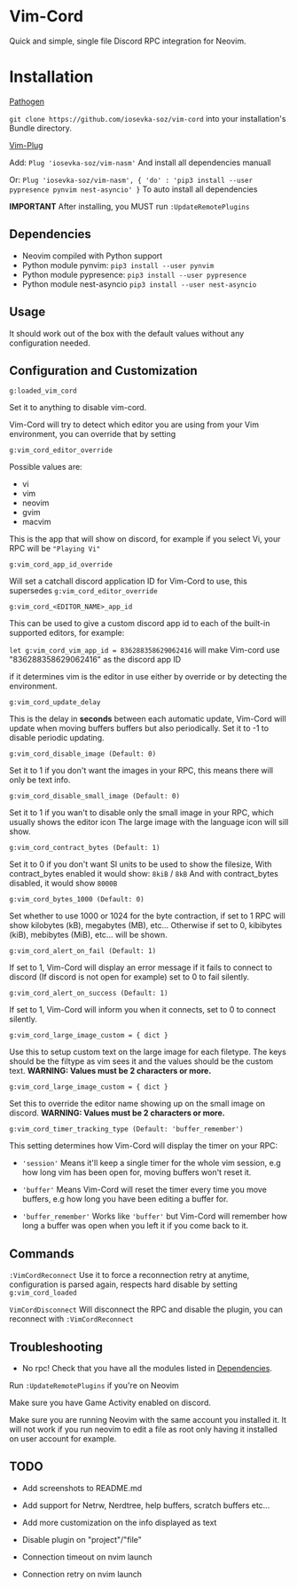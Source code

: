 # Vim-Cord

Quick and simple, single file Discord RPC integration for Neovim.

# Installation

[Pathogen](https://github.com/tpope/vim-pathogen)

`git clone https://github.com/iosevka-soz/vim-cord` into your installation's Bundle directory.

[Vim-Plug](https://github.com/junegunn/vim-plug)

Add:
    `Plug 'iosevka-soz/vim-nasm'`  And install all dependencies manuall

Or:
    `Plug 'iosevka-soz/vim-nasm', { 'do' : 'pip3 install --user pypresence pynvim nest-asyncio' }` To auto install all dependencies

**IMPORTANT**  After installing, you MUST run `:UpdateRemotePlugins`

## Dependencies

- Neovim compiled with Python support
- Python module pynvim:
    `pip3 install --user pynvim`
- Python module pypresence:
    `pip3 install --user pypresence`
- Python module nest-asyncio
    `pip3 install --user nest-asyncio`

## Usage

It should work out of the box with the default values without any configuration needed.

## Configuration and Customization

```vimscript
g:loaded_vim_cord
```
Set it to anything to disable vim-cord.

Vim-Cord will try to detect which editor you are using from your Vim environment,
you can override that by setting

```vimscript
g:vim_cord_editor_override
```
Possible values are:
- vi
- vim
- neovim
- gvim
- macvim

This is the app that will show on discord, for example if you select Vi, your RPC will be `"Playing Vi"`



```vimscript
g:vim_cord_app_id_override
```

Will set a catchall discord application ID for Vim-Cord to use, this supersedes `g:vim_cord_editor_override`



```vimscript
g:vim_cord_<EDITOR_NAME>_app_id 
```

This can be used to give a custom discord app id to each of the built-in supported editors, for example:



`let g:vim_cord_vim_app_id = 836288358629062416` will make Vim-cord use "836288358629062416" as the discord app ID

if it determines vim is the editor in use either by override or by detecting the environment.



```vimscript
g:vim_cord_update_delay
```

This is the delay in **seconds** between each automatic update, 
Vim-Cord will update when moving buffers buffers but also periodically.
Set it to -1 to disable periodic updating.



```vimscript
g:vim_cord_disable_image (Default: 0)
```

Set it to 1 if you don't want the images in your RPC, this means there will only be text info.



```vimscript
g:vim_cord_disable_small_image (Default: 0)
```

Set it to 1 if you wan't to disable only the small image in your RPC, which usually shows the editor icon
The large image with the language icon will sill show.



```vimscript
g:vim_cord_contract_bytes (Default: 1)
```

Set it to 0 if you don't want SI units to be used to show the filesize,
With contract_bytes enabled it would show: `8kiB` / `8kB`
And with contract_bytes disabled, it would show `8000B`



```vimscript
g:vim_cord_bytes_1000 (Default: 0)
```

Set whether to use 1000 or 1024 for the byte contraction, 
if set to 1 RPC will show kilobytes (kB), megabytes (MB), etc...
Otherwise if set to 0, kibibytes (kiB), mebibytes (MiB), etc... will be shown.



```vimscript
g:vim_cord_alert_on_fail (Default: 1)
```

If set to 1, Vim-Cord will display an error message if it fails to connect to discord (If discord is not open for example)
set to 0 to fail silently.



```vimscript
g:vim_cord_alert_on_success (Default: 1)
```

If set to 1, Vim-Cord will inform you when it connects, set to 0 to connect silently.

```vimscript
g:vim_cord_large_image_custom = { dict }
```

Use this to setup custom text on the large image for each filetype.
The keys should be the filtype as vim sees it and the values should be the custom text.
**WARNING: Values must be 2 characters or more.**


```vimscript
g:vim_cord_large_image_custom = { dict }
```

Set this to override the editor name showing up on the small image on discord.
**WARNING: Values must be 2 characters or more.**


```vimscript
g:vim_cord_timer_tracking_type (Default: 'buffer_remember')
```

This setting determines how Vim-Cord will display the timer on your RPC:

- `'session'` Means it'll keep a single timer for the whole vim session, e.g how long vim has been open for, moving buffers won't reset it.

- `'buffer'` Means Vim-Cord will reset the timer every time you move buffers, e.g how long you have been editing a buffer for.

- `'buffer_remember'` Works like `'buffer'` but Vim-Cord will remember how long a buffer was open when you left it if you come back to it.



## Commands
`:VimCordReconnect` Use it to force a reconnection retry at anytime, configuration is parsed again,
respects hard disable by setting `g:vim_cord_loaded`

`VimCordDisconnect` Will disconnect the RPC and disable the plugin, you can reconnect with `:VimCordReconnect`

## Troubleshooting

- No rpc!
Check that you have all the modules listed in [Dependencies](https://github.com/iosevka-soz/vim-nasm#dependencies).

Run `:UpdateRemotePlugins` if you're on Neovim 

Make sure you have Game Activity enabled on discord.

Make sure you are running Neovim with the same account you installed it. It will not work if you run neovim to edit a file as root only having it installed on user account for example.

## TODO

- Add screenshots to README.md

- Add support for Netrw, Nerdtree, help buffers, scratch buffers etc...

- Add more customization on the info displayed as text

- Disable plugin on "project"/"file"

- Connection timeout on nvim launch

- Connection retry on nvim launch
